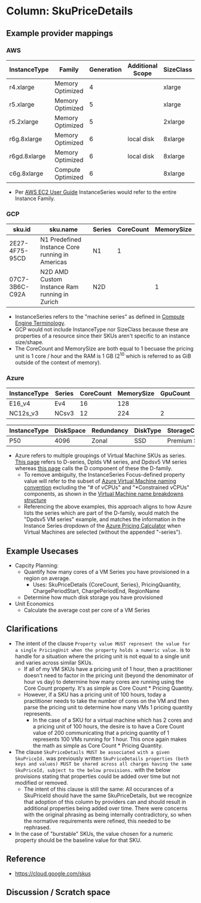 # Column: SkuPriceDetails

## Example provider mappings

### AWS
| InstanceType    | Family            | Generation | Additional Scope | SizeClass  | Series                  |
|---------------  |-------------------|------------|------------------|---------   |-------------------------|
| r4.xlarge       | Memory Optimized  | 4          |                  | xlarge     | r4                      |
| r5.xlarge       | Memory Optimized  | 5          |                  | xlarge     | r5                      |
| r5.2xlarge      | Memory Optimized  | 5          |                  | 2xlarge    | r5                      |
| r6g.8xlarge     | Memory Optimized  | 6          | local disk       | 8xlarge    | r6g                     |
| r6gd.8xlarge    | Memory Optimized  | 6          | local disk       | 8xlarge    | r6gd                    |
| c6g.8xlarge     | Compute Optimized | 6          |                  | 8xlarge    | c6g                     |

- Per [AWS EC2 User Guide](https://docs.aws.amazon.com/AWSEC2/latest/UserGuide/concepts.html) InstanceSeries would refer to the entire Instance Family.

### GCP
| sku.id         | sku.name                                        | Series   | CoreCount   | MemorySize   |
| -------------- |-------------------------------------------------| -------- | ----------- | ------------ |
| 2E27-4F75-95CD | N1 Predefined Instance Core running in Americas | N1       | 1           |              |
| 07C7-3B6C-C92A | N2D AMD Custom Instance Ram running in Zurich   | N2D      |             | 1            |

- InstanceSeries refers to the "machine series" as defined in [Compute Engine Terminology](https://cloud.google.com/compute/docs/machine-resource#vm_terminology).
- GCP would not include InstanceType nor SizeClass because these are properties of a resource since their SKUs aren't specific to an instance size/shape.
- The CoreCount and MemorySize are both equal to 1 becuase the pricing unit is 1 core / hour and the RAM is 1 GB (2<sup>10</sup> which is referred to as GiB outside of the context of memory).

### Azure
| InstanceType   | Series   | CoreCount   | MemorySize   | GpuCount   | OperatingSystem   |
| -------------- | -------- | ----------- | ------------ | ---------- | ----------------- |
| E16_v4         | Ev4      | 16          | 128          |            | Windows           |
| NC12s_v3       | NCsv3    | 12          | 224          | 2          | Linux             |


| InstanceType   | DiskSpace     | Redundancy   | DiskType   | StorageClass   |
| -------------- | ------------- | ------------ | ---------- | -------------- |
| P50            | 4096          | Zonal        | SSD        | Premium SSD    |

- Azure refers to multiple groupings of Virtual Machine SKUs as series. [This page](https://azure.microsoft.com/en-us/pricing/details/virtual-machines/series/#d-series) refers to D-series, Dplds VM series, and Dpdsv5 VM series whereas [this page](https://learn.microsoft.com/en-us/azure/virtual-machines/sizes/general-purpose/d-family) calls the D component of these the D-family.
  - To remove ambiguity, the InstanceSeries Focus-defined property value will refer to the subset of [Azure Virtual Machine naming convention](https://learn.microsoft.com/en-us/azure/virtual-machines/vm-naming-conventions) excluding the "# of vCPUs" and "*Constrained vCPUs" components, as shown in the [Virtual Machine name breakdowns structure](https://learn.microsoft.com/en-us/azure/virtual-machines/sizes/overview#name-structure-breakdown)
  - Referencing the above examples, this approach aligns to how Azure lists the series which are part of the D-family, would match the "Dpdsv5 VM series" example, and matches the information in the Instance Series dropdown of the [Azure Pricing Calculator](https://azure.microsoft.com/en-us/pricing/calculator/) when Virtual Machines are selected (without the appended "-series").

## Example Usecases

- Capcity Planning: 
  - Quantify how many cores of a VM Series you have provisioned in a region on average.
    - Uses: SkuPriceDetails {CoreCount, Series}, PricingQuantity, ChargePeriodStart, ChargePeriodEnd, RegionName
  - Determine how much disk storage you have provisioned
- Unit Economics
  - Calculate the average cost per core of a VM Series

## Clarifications

- The intent of the clause `Property value MUST represent the value for a single PricingUnit when the property holds a numeric value.` is to handle for a situation where the pricing unit is not equal to a single unit and varies across similar SKUs.
  - If all of my VM SKUs have a pricing unit of 1 hour, then a practitioner doesn't need to factor in the pricing unit (beyond the denominator of hour vs day) to determine how many cores are running using the Core Count property. It's as simple as Core Count * Pricing Quantity.
  - However, if a SKU has a pricing unit of 100 hours, today a practitioner needs to take the number of cores on the VM and then parse the pricing unit to determine how many VMs 1 pricing quantity represents.
    - In the case of a SKU for a virtual machine which has 2 cores and a pricing unit of 100 hours, the desire is to have a Core Count value of 200 communicating that a pricing quantity of 1 represents 100 VMs running for 1 hour. This once again makes the math as simple as Core Count * Pricing Quantity.
- The clause `SkuPriceDetails MUST be associated with a given SkuPriceId.` was previously written `SkuPriceDetails properties (both keys and values) MUST be shared across all charges having the same SkuPriceId, subject to the below provisions.` with the below provisions stating that properties could be added over time but not modified or removed.
  - The intent of this clause is still the same: All occurances of a SkuPriceId should have the same SkuPriceDetails, but we recognize that adoption of this column by providers can and should result in additional properties being added over time. There were concerns with the original phrasing as being internally contradictory, so when the normative requirements were refined, this needed to be rephrased.
- In the case of "burstable" SKUs, the value chosen for a numeric property should be the baseline value for that SKU. 


## Reference

- https://cloud.google.com/skus

## Discussion / Scratch space
